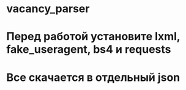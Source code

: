# vacancy_parser

# Перед работой установите lxml, fake_useragent, bs4 и requests

# Все скачается в отдельный json
